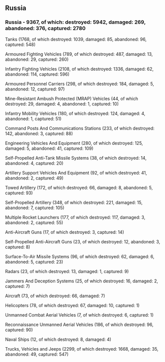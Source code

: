 
 
 ## Russia
 
 ### Russia - 9367, of which: destroyed: 5942, damaged: 269, abandoned: 376, captured: 2780

 

 

 Tanks (1768, of which destroyed: 1039, damaged: 85, abandoned: 96, captured: 548)

 Armoured Fighting Vehicles (789, of which destroyed: 487, damaged: 13, abandoned: 29, captured: 260)

 Infantry Fighting Vehicles (2108, of which destroyed: 1336, damaged: 62, abandoned: 114, captured: 596)

 Armoured Personnel Carriers (298, of which destroyed: 184, damaged: 5, abandoned: 12, captured: 97)

 Mine-Resistant Ambush Protected (MRAP) Vehicles (44, of which destroyed: 29, damaged: 4, abandoned: 1, captured: 10)

 Infantry Mobility Vehicles (180, of which destroyed: 124, damaged: 4, abandoned: 1, captured: 51)

 Command Posts And Communications Stations (233, of which destroyed: 142, abandoned: 3, captured: 88)

 Engineering Vehicles And Equipment (280, of which destroyed: 125, damaged: 5, abandoned: 41, captured: 109)

 Self-Propelled Anti-Tank Missile Systems (38, of which destroyed: 14, abandoned: 4, captured: 20)

 Artillery Support Vehicles And Equipment (92, of which destroyed: 41, abandoned: 2, captured: 49)

 Towed Artillery (172, of which destroyed: 66, damaged: 8, abandoned: 5, captured: 93)

 Self-Propelled Artillery (348, of which destroyed: 221, damaged: 15, abandoned: 7, captured: 105)

 Multiple Rocket Launchers (177, of which destroyed: 117, damaged: 3, abandoned: 2, captured: 55)

 Anti-Aircraft Guns (17, of which destroyed: 3, captured: 14)

 Self-Propelled Anti-Aircraft Guns (23, of which destroyed: 12, abandoned: 3, captured: 8)

 Surface-To-Air Missile Systems (96, of which destroyed: 62, damaged: 6, abandoned: 5, captured: 23)

 Radars (23, of which destroyed: 13, damaged: 1, captured: 9)

 Jammers And Deception Systems (25, of which destroyed: 16, damaged: 2, captured: 7)

 Aircraft (73, of which destroyed: 66, damaged: 7)

 Helicopters (78, of which destroyed: 67, damaged: 10, captured: 1)

 Unmanned Combat Aerial Vehicles (7, of which destroyed: 6, captured: 1)

 Reconnaissance Unmanned Aerial Vehicles (186, of which destroyed: 96, captured: 90)

 Naval Ships (12, of which destroyed: 8, damaged: 4)

 Trucks, Vehicles and Jeeps (2299, of which destroyed: 1668, damaged: 35, abandoned: 49, captured: 547)

